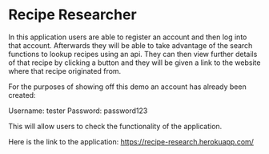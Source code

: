 # Recipe Researcher
In this application users are able to register an account and then log into that account. Afterwards they will be able to take advantage of the search functions to lookup recipes using an api. They can then view further details of that recipe by clicking a button and they will be given a link to the website where that recipe originated from.

For the purposes of showing off this demo an account has already been created:

Username: tester 
Password: password123

This will allow users to check the functionality of the application.

Here is the link to the application: https://recipe-research.herokuapp.com/
